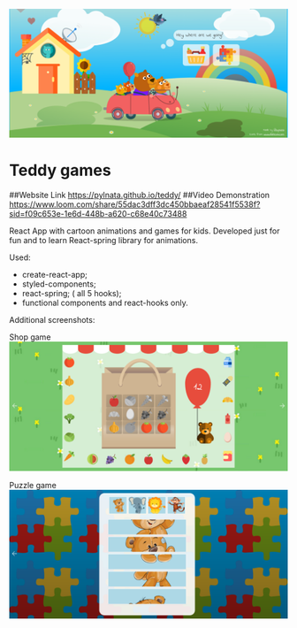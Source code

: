 ![Alt text](screen1.png?raw=true "Intro")

# Teddy games

##Website Link
https://pylnata.github.io/teddy/
##Video Demonstration
https://www.loom.com/share/55dac3dff3dc450bbaeaf28541f5538f?sid=f09c653e-1e6d-448b-a620-c68e40c73488



React App with cartoon animations and games for kids. 
Developed just for fun and to learn React-spring library for animations.

Used:
* create-react-app;
* styled-components;
* react-spring; ( all 5 hooks);
* functional components and react-hooks only.



Additional screenshots:

Shop game
![Alt text](screen2.png?raw=true "Shop game")

Puzzle game
![Alt text](screen3.png?raw=true "Puzzle game")

